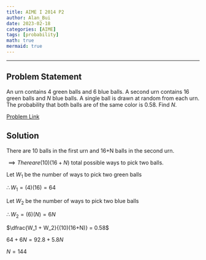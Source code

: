 ```yaml
---
title: AIME I 2014 P2    
author: Alan_Bui    
date: 2023-02-18
categories: [AIME]
tags: [probability]
math: true    
mermaid: true  
---
```


---
## Problem Statement

An urn contains $4$ green balls and $6$ blue balls. A second urn contains $16$ green balls and $N$ blue balls. A single ball is drawn at random from each urn. The probability that both balls are of the same color is $0.58$. Find $N$.

[Problem Link](https://artofproblemsolving.com/wiki/index.php/2014_AIME_I_Problems/Problem_2)

## Solution

$\text{There are 10 balls in the first urn and 16+N balls in the second urn.}$

$\implies {There are } (10)(16+N) \text{ total possible ways to pick two balls.}$

$\text{Let } W_1 \text{ be the number of ways to pick two green balls}$

$\therefore W_1 = (4)(16) = 64$

$\text{Let } W_2 \text{ be the number of ways to pick two blue balls}$

$\therefore W_2 = (6)(N) = 6N$

$\dfrac{W_1 + W_2}{(10)(16+N)} = 0.58$

$64 + 6N = 92.8 + 5.8N$

$N = 144$
